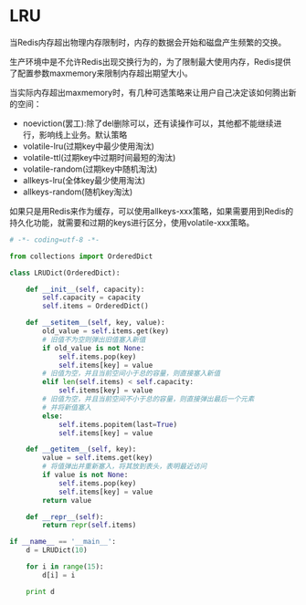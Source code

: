 # LRU
当Redis内存超出物理内存限制时，内存的数据会开始和磁盘产生频繁的交换。

生产环境中是不允许Redis出现交换行为的，为了限制最大使用内存，Redis提供了配置参数maxmemory来限制内存超出期望大小。

当实际内存超出maxmemory时，有几种可选策略来让用户自己决定该如何腾出新的空间：

- noeviction(罢工):除了del删除可以，还有读操作可以，其他都不能继续进行，影响线上业务。默认策略
- volatile-lru(过期key中最少使用淘汰)
- volatile-ttl(过期key中过期时间最短的淘汰)
- volatile-random(过期key中随机淘汰)
- allkeys-lru(全体key最少使用淘汰)
- allkeys-random(随机key淘汰)

如果只是用Redis来作为缓存，可以使用allkeys-xxx策略，如果需要用到Redis的持久化功能，就需要和过期的keys进行区分，使用volatile-xxx策略。

```python
# -*- coding=utf-8 -*-

from collections import OrderedDict

class LRUDict(OrderedDict):

    def __init__(self, capacity):
        self.capacity = capacity
        self.items = OrderedDict()

    def __setitem__(self, key, value):
        old_value = self.items.get(key)
        # 旧值不为空则弹出旧值塞入新值
        if old_value is not None:
            self.items.pop(key)
            self.items[key] = value
        # 旧值为空，并且当前空间小于总的容量，则直接塞入新值
        elif len(self.items) < self.capacity:
            self.items[key] = value
        # 旧值为空，并且当前空间不小于总的容量，则直接弹出最后一个元素
        # 并将新值塞入
        else:
            self.items.popitem(last=True)
            self.items[key] = value

    def __getitem__(self, key):
        value = self.items.get(key)
        # 将值弹出并重新塞入，将其放到表头，表明最近访问
        if value is not None:
            self.items.pop(key)
            self.items[key] = value
        return value

    def __repr__(self):
        return repr(self.items)

if __name__ == '__main__':
    d = LRUDict(10)

    for i in range(15):
        d[i] = i

    print d
```

